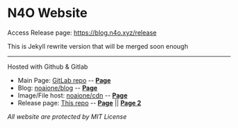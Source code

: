 # N4O Website

Access Release page: https://blog.n4o.xyz/release

This is Jekyll rewrite version that will be merged soon enough

---

Hosted with Github & Gitlab
- Main Page: [GitLab repo](https://gitlab.com/noaione/noaione.gitlab.io) -- **[Page](https://n4o.xyz)**
- Blog: [noaione/blog](https://github.com/noaione/blog) -- **[Page](https://blog.n4o.xyz/blog)**
- Image/File host: [noaione/cdn](https://github.com/noaione/cdn) -- **[Page](https://p.n4o.xyz)**
- Release page: [This repo](#) -- **[Page](https://blog.n4o.xyz)** || **[Page 2](https://blog.n4o.xyz)**


*All website are protected by MIT License*
